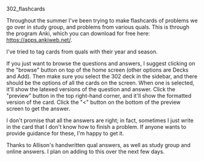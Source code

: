  302_flashcards

Throughout the summer I've been trying to make flashcards of problems we go
over in study group, and problems from various quals.  This is through the
program Anki, which you can download for free here: 
https://apps.ankiweb.net/.  

I've tried to tag cards from quals with their year and season.

If you just want to browse the questions and answers, I suggest clicking on the
"browse" button on top of the home screen (other options are Decks and Add).
Then make sure you select the 302 deck in the sidebar, and there should be the
options of all the cards on the screen.  When one is selected, it'll show the
latexed versions of the question and answer.  Click the "preview" button in the
top right-hand corner, and it'll show the formatted version of the card.  Click
the "<" button on the bottom of the preview screen to get the answer.

I don't promise that all the answers are right; in fact, sometimes I just write
in the card that I don't know how to finish a problem.  If anyone wants to
provide guidance for these, I'm happy to get it.  

Thanks to Allison's handwritten qual answers, as well as study group and online
answers.  I plan on adding to this over the next few days.

